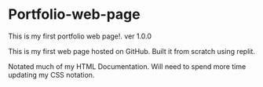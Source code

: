 # Portfolio-web-page
This is my first portfolio web page!. ver 1.0.0

This is my first web page hosted on GitHub. Built it from scratch using replit.

Notated much of my HTML Documentation. Will need to spend more time updating my CSS notation.
